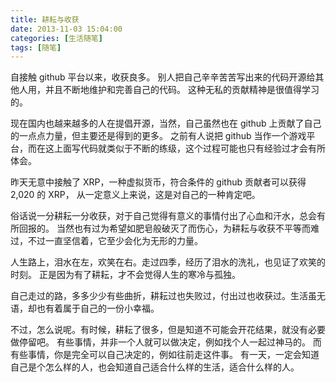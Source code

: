 ```yaml
---
title: 耕耘与收获
date: 2013-11-03 15:04:00
categories: [生活随笔]
tags: [随笔]
---
```


自接触 github 平台以来，收获良多。
别人把自己辛辛苦苦写出来的代码开源给其他人用，并且不断地维护和完善自己的代码。
这种无私的贡献精神是很值得学习的。

现在国内也越来越多的人在提倡开源，当然，自己虽然也在 github 上贡献了自己的一点点力量，但主要还是得到的更多。
之前有人说把 github 当作一个游戏平台，而在这上面写代码就类似于不断的练级，这个过程可能也只有经验过才会有所体会。

昨天无意中接触了 XRP，一种虚拟货币，符合条件的 github 贡献者可以获得 2,020 的 XRP，
从一定意义上来说，这是对自己的一种肯定吧。

俗话说一分耕耘一分收获，对于自己觉得有意义的事情付出了心血和汗水，总会有所回报的。
当然也有过为希望如肥皂般破灭了而伤心，为耕耘与收获不平等而难过，不过一直坚信着，它至少会化为无形的力量。

人生路上，泪水在左，欢笑在右。走过四季，经历了泪水的洗礼，也见证了欢笑的时刻。
正是因为有了耕耘，才不会觉得人生的寒冷与孤独。

自己走过的路，多多少少有些曲折，耕耘过也失败过，付出过也收获过。生活虽无语，却也有着属于自己的一份小幸福。

不过，怎么说呢。有时候，耕耘了很多，但是知道不可能会开花结果，就没有必要做停留吧。
有些事情，并非一个人就可以做决定，例如找个人一起过神马的。
而有些事情，你是完全可以自己决定的，例如往前走这件事。
有一天，一定会知道自己是个怎么样的人，也会知道自己适合什么样的生活，适合什么样的人。